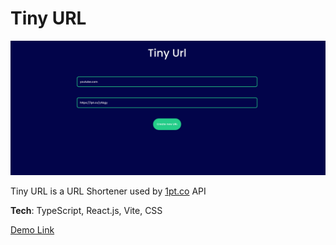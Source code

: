 # Tiny URL

![](./src/assets/image1.png)

Tiny URL is a URL Shortener used by [1pt.co](https://api.1pt.co/) API

**Tech**: TypeScript, React.js, Vite, CSS

[Demo Link](https://elated-ramanujan-20e6bc.netlify.app/)
